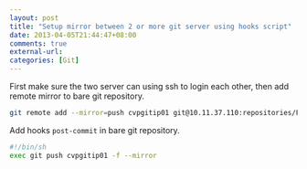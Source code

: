 ```yaml
---
layout: post
title: "Setup mirror between 2 or more git server using hooks script"
date: 2013-04-05T21:44:47+08:00
comments: true
external-url:
categories: [Git]
---
```


First make sure the two server can using ssh to login each other, then add remote mirror to bare git repository.

```bash
git remote add --mirror=push cvpgitip01 git@10.11.37.110:repositories/Feng-Wu/demo.git
```

Add hooks `post-commit` in bare git repository.

```bash
#!/bin/sh
exec git push cvpgitip01 -f --mirror
```